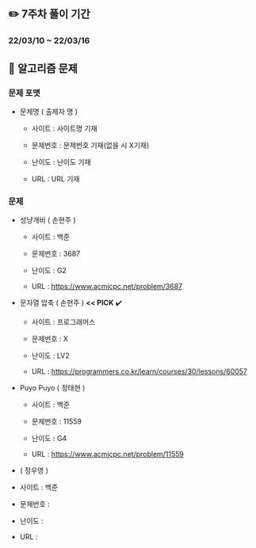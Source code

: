 ## ✏️ 7주차 풀이 기간

### 22/03/10 ~ 22/03/16



## 📒 알고리즘 문제

### 문제 포맷

- 문제명 ( 출제자 명 )

  - 사이트 : 사이트명 기재

  - 문제번호 : 문제번호 기재(없을 시 X기재)

  - 난이도 : 난이도 기재

  - URL : URL 기재
  
    

### 문제

- 성냥개비 ( 손현주 )

  - 사이트 : 백준

  - 문제번호 : 3687

  - 난이도 : G2

  - URL : https://www.acmicpc.net/problem/3687

    

- 문자열 압축 ( 손현주 ) **<< PICK** ✔️

  - 사이트 : 프로그래머스

  - 문제번호 : X

  - 난이도 :  LV2

  - URL : https://programmers.co.kr/learn/courses/30/lessons/60057


- Puyo Puyo ( 정태현 )

  - 사이트 : 백준

  - 문제번호 : 11559

  - 난이도 : G4

  - URL : https://www.acmicpc.net/problem/11559



-  ( 정우영 )

  - 사이트 : 백준

  - 문제번호 : 

  - 난이도 : 

  - URL : 
